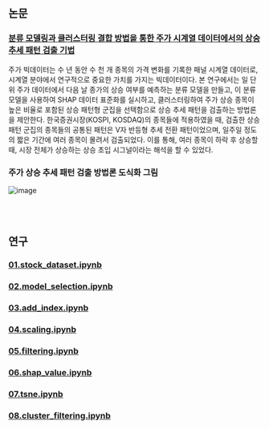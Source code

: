 ## 논문
### [분류 모델링과 클러스터링 결합 방법을 통한 주가 시계열 데이터에서의 상승 추세 패턴 검출 기법](https://www.dbpia.co.kr/journal/articleDetail?nodeId=NODE11224523) 
주가 빅데이터는 수 년 동안 수 천 개 종목의 가격 변화를 기록한 패널 시계열 데이터로, 시계열 분야에서  연구적으로  중요한  가치를  가지는  빅데이터이다.  본  연구에서는  일  단위  주가  데이터에서  다음  날 종가의 상승 여부를 예측하는 분류 모델을 만들고, 이 분류 모델을 사용하여 SHAP 데이터 표준화를 실시하고,  클러스터링하여  주가  상승  종목이  높은  비율로  포함된  상승  패턴형  군집을  선택함으로  상승  추세 패턴을  검출하는  방법론을  제안한다.  한국증권시장(KOSPI,  KOSDAQ)의  종목들에  적용하였을  때,  검출한 상승  패턴  군집의  종목들의  공통된  패턴은  V자  반등형  추세  전환  패턴이었으며,  일주일  정도의  짧은  기간에 여러  종목이  몰려서  검출되었다.  이를  통해,  여러  종목이  하락  후  상승할  때,  시장  전체가  상승하는  상승 초입  시그널이라는  해석을  할  수  있었다.   

### 주가 상승 추세 패턴 검출 방법론 도식화 그림 
![image](https://github.com/ag-su/stock_prediction_research/assets/72302404/77b80b45-b0ac-4af3-8586-8eaf25759f0b)


<br>
<br>

## 연구
### [01.stock_dataset.ipynb](https://github.com/ag-su/stock_prediction_research/blob/main/01.stock_dataset.ipynb)


### [02.model_selection.ipynb](https://github.com/ag-su/stock_prediction_research/blob/main/02.model_selection.ipynb)


### [03.add_index.ipynb](https://github.com/ag-su/stock_prediction_research/blob/main/03.add_index.ipynb)


### [04.scaling.ipynb](https://github.com/ag-su/stock_prediction_research/blob/main/04.scaling.ipynb)


### [05.filtering.ipynb](https://github.com/ag-su/stock_prediction_research/blob/main/05.filtering.ipynb)


### [06.shap_value.ipynb](https://github.com/ag-su/stock_prediction_research/blob/main/06.shap_value.ipynb)


### [07.tsne.ipynb](https://github.com/ag-su/stock_prediction_research/blob/main/07.tsne.ipynb)


### [08.cluster_filtering.ipynb](https://github.com/ag-su/stock_prediction_research/blob/main/08.cluster_filtering.ipynb)

